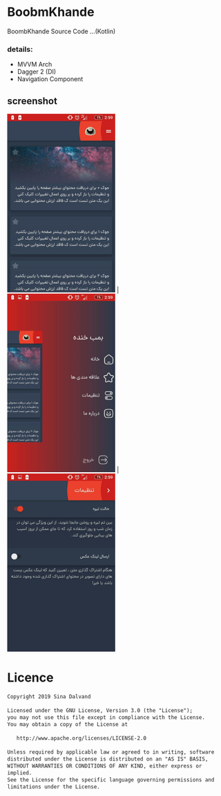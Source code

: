 # BoobmKhande
   BoombKhande Source Code ...(Kotlin)
   
   
### details:
  * MVVM Arch
  * Dagger 2 (DI)
  * Navigation Component
   
   
## screenshot
<img src="https://github.com/sinadalvand/BoobmKhande/blob/master/art/main.jpg" width="250"/> | <img src="https://github.com/sinadalvand/BoobmKhande/blob/master/art/menu.jpg" width="250"/> | <img src="https://github.com/sinadalvand/BoobmKhande/blob/master/art/settings.jpg" width="250"/>



# Licence

    Copyright 2019 Sina Dalvand

    Licensed under the GNU License, Version 3.0 (the "License");
    you may not use this file except in compliance with the License.
    You may obtain a copy of the License at

       http://www.apache.org/licenses/LICENSE-2.0

    Unless required by applicable law or agreed to in writing, software
    distributed under the License is distributed on an "AS IS" BASIS,
    WITHOUT WARRANTIES OR CONDITIONS OF ANY KIND, either express or implied.
    See the License for the specific language governing permissions and
    limitations under the License.
